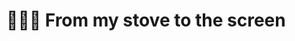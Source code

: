 # 🧑🏽‍🍳 From my stove to the screen

<div class="food-grid">

<img class="food-grid-item" src="/docs/assets/cooking/image_22.jpg" loading="lazy" alt="" />

<img class="food-grid-item" src="/docs/assets/cooking/image_1.jpg" loading="lazy" alt="" />

<img class="food-grid-item" src="/docs/assets/cooking/image_2.jpg" loading="lazy" alt="" />

<img class="food-grid-item" src="/docs/assets/banners/cooking.jpg" loading="lazy" alt="" />

<img class="food-grid-item" src="/docs/assets/cooking/image_4.jpg" loading="lazy" alt="" />

<img class="food-grid-item" src="/docs/assets/cooking/image_5.jpg" loading="lazy" alt="" />

<img class="food-grid-item" src="/docs/assets/cooking/image_6.jpg" loading="lazy" alt="" />

<img class="food-grid-item" src="/docs/assets/cooking/image_7.jpg" loading="lazy" alt="" />

<img class="food-grid-item" src="/docs/assets/cooking/image_21.jpg" loading="lazy" alt="" />

<img class="food-grid-item" src="/docs/assets/cooking/image_8.jpg" loading="lazy" alt="" />

<img class="food-grid-item" src="/docs/assets/cooking/image_9.jpg" loading="lazy" alt="" />

<img class="food-grid-item" src="/docs/assets/cooking/image_10.jpg" loading="lazy" alt="" />

<img class="food-grid-item" src="/docs/assets/cooking/image_11.jpg" loading="lazy" alt="" />

<img class="food-grid-item" src="/docs/assets/cooking/image_12.jpg" loading="lazy" alt="" />

<img class="food-grid-item" src="/docs/assets/cooking/image_13.jpg" loading="lazy" alt="" />

<img class="food-grid-item" src="/docs/assets/cooking/image_14.jpg" loading="lazy" alt="" />

<img class="food-grid-item" src="/docs/assets/cooking/image_15.jpg" loading="lazy" alt="" />

<img class="food-grid-item" src="/docs/assets/cooking/image_16.jpg" loading="lazy" alt="" />

<img class="food-grid-item" src="/docs/assets/cooking/image_17.jpg" loading="lazy" alt="" />

<img class="food-grid-item" src="/docs/assets/cooking/image_18.jpg" loading="lazy" alt="" />

<img class="food-grid-item" src="/docs/assets/cooking/image_19.jpg" loading="lazy" alt="" />

<img class="food-grid-item" src="/docs/assets/cooking/image_20.jpg" loading="lazy" alt="" />

</div>